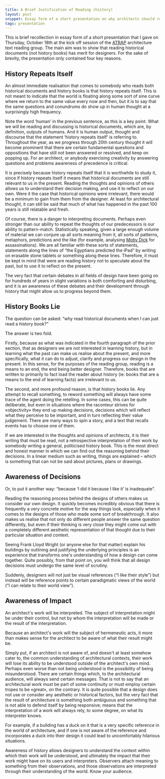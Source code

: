 ```yaml
---
title: A Brief Justification of Reading (history)
layout: post
snippet: Essay form of a short presentation on why architects should read
tags: presentation
---
```


This is brief recollection in essay form of a short presentation that I gave
on Thursday, October 18th at the kick off session of the
[ATRAP](http://www.atrap.org) architecture text reading group. The main aim was
to show that reading historical documents (not history books) has merit for
designers. For the sake of brevity, the presentation only contained four key
reasons.

## History Repeats Itself

An almost immediate realisation that comes to somebody who reads both
historical documents and history books is that history repeats itself. This is
not meant to indicate that the world is floating along some sort of sine curve
where we return to the same value every now and then, but it is to say that
the same questions and conundrums do show up in human thought at a surprisingly
high frequency.

Note the word ‘human’ in the previous sentence, as this is a key point. What we
will be reading and discussing is historical documents, which are, by
definition, outputs of humans. And it is human output, thought and discourse
that the statement ‘history repeats itself’ is referring to. Throughout the
year, as we progress through 20th century thought it will become prominent that
there are certain fundamental questions and oppositions that have still not been
answered or resolved, and keep on popping up. For an architect, or anybody
exercising creativity by answering questions and problems awareness of
precedence is critical.

It is precisely because history repeats itself that it is worthwhile to study it,
since if history repeats itself it means that historical documents are still
relevant to us in the present. Reading the thoughts and opinions of others
allows us to understand their decision making, and use it to reflect on our
own. Were it the case that historical opinions were irrelevant, there would be
a minimum to gain from them from the designer. At least for architectural
thought, it can still be said that much of what has happened in the past 100
years is still relatable and fresh.

Of course, there is a danger to interpreting documents. Perhaps even stronger than our
ability to repeat the thoughts of our predecessors is our ability to
pattern-match. Statistically speaking, given a large enough volume of material
we can conjure up all sorts meaning from it, all sorts of patterns, metaphors,
predictions and the like (for example, analysing [Moby
Dick](http://cs.anu.edu.au/~bdm/dilugim/moby.html) for assassinations). We are
all familiar with these sorts of statements, statements along the lines of “the
Egyptians predicted the iPad” by writing on erasable stone tablets or something
along these lines. Therefore, it must be kept in mind that were are reading
history not to speculate about the past, but to use it to reflect on the
present. 

The very fact that certain debates in all fields of design have been going on
for hundreds of years in slight variations is both comforting and disturbing,
and it is an awareness of these debates and their development through history
that might allow us to progress beyond them.

## History Books Lie

The question can be asked: “why read historical documents when I can just read
a history book?”

The answer is two fold.

Firstly, because as what was indicated in the fourth paragraph of the prior
section, that as designers we are not interested in learning history, but in
learning what the past can make us realise about the present, and more
specifically, what it can do to adjust, clarify and progress our design in the
present. In this sense, for the purposes of the reading group, reading is a
means to an end, the end being better designer. Therefore, books that are
written to primarily to fact load the reader about history (ie: books that are
a means to the end of learning facts) are irrelevant to us.

The second, and more profound reason, is that history books lie. Any attempt to
recall something, to reword something will always have some trace of the agent
doing the retelling. In some cases, this can be quite deliberate, but even in
situations where the raconteur strives for «objectivity» they end up making
decisions, decisions which will reflect what they perceive to be important, and
in turn reflecting their value judgement. There are many ways to spin a story,
and a text that recalls events has to choose one of them.

If we are interested in the thoughts and opinions of architects, it is their
writing that must be read, not a retrospective interpretation of their work by
somebody writing a general, politicised history book. This is the most direct
and honest manner in which we can find out the reasoning behind their
decisions. In a linear medium such as writing, things are explained – which is
something that can not be said about pictures, plans or drawings.

## Awareness of Decisions

Or, to put it another way: “because ‘I did it because I like it’ is
inadequate”.

Reading the reasoning process behind the designs of others makes us consider our
own design. It quickly becomes incredibly obvious that there is frequently a
very concrete motive for the way things look, especially when it comes to the
designs of those who made some sort of breakthrough. It also makes us realise
that not only do different people answer the same question differently, but even
if their thinking is very close they might come out with a completely different
aesthetic representation of that thought due to their particular situation and
context.

Seeing Frank Lloyd Wright (or anyone else for that matter) explain his
buildings by outlining and justifying the underlying principles is an
experience that transforms one's understanding of how a design can come
together. Quite possibly, from that point on, you will think that all design
decisions must undergo the same level of scrutiny.

Suddenly, designers will not just be visual references (“I like their style”)
but instead will be reference points to certain paradigmatic views of the world
(“I can relate to their world view”).

## Awareness of Impact

An architect's work will be interpreted. The subject of interpretation
might be under their control, but not by whom the interpretation will be made
or the result of the interpretation.

Because an architect's work will the subject of hermeneutic acts, it more than
makes sense for the architect to be aware of what their result might be.

Simply put, if an architect is not aware of, and doesn't at least somehow cater
to, the common understanding of architectural contexts, their work will lose
its ability to be understood outside of the architect's own mind. Perhaps even
worse than not being understood is the possibility of being misunderstood.
There are certain things which, to the architectural audience, will always send
certain messages. That is not to say that an architectural work must be part of
some continuity or must employ certain tropes to be «great», on the contrary.
It is quite possible that a design does not use or consider any aesthetic or
historical factors, but the very fact that the result of architecture is
something both ambiguous and something that is not able to defend itself by
being responsive; means that the interpretation of a work will always rely, to
some degree, on what its interpreter knows.

For example, if a building has a duck on it that is a very specific
reference in the world of architecture, and if one is not aware of the reference
and incorporates a duck into their design it could lead to uncomfortably
hilarious situations.

Awareness of history allows designers to understand the context within which
their work will be understood, and ultimately the impact that their work might
have on its users and interpreters. Observers attach meaning to something from
their observations, and those observations are interpreted through their
understanding of the world. Know your audience.

